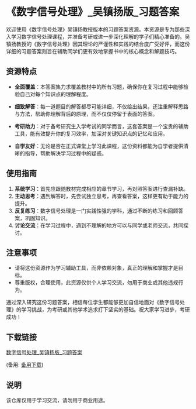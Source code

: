 # 《数字信号处理》_吴镇扬版_习题答案

欢迎使用《数字信号处理》吴镇扬教授版本的习题答案资源。本资源是专为那些深入学习数字信号处理课程，并准备考研或进一步深化理解的学子们精心准备的。吴镇扬教授的《数字信号处理》因其理论的严谨性和实践的结合度广受好评，而这份详细的习题答案则旨在辅助同学们更有效地掌握书中的核心概念和解题技巧。

## 资源特点

- **全面覆盖**：本答案集力求覆盖教材中的所有习题，确保你在复习过程中能够检验自己对每个知识点的理解程度。
  
- **细致解答**：每一道题目的解答都尽可能详细，不仅给出结果，还注重解释思路与方法，帮助你理解背后的原理，而不仅仅停留于表面的答案。

- **考研助力**：对于备考研究生入学考试的同学而言，这套答案是一个宝贵的辅助工具，能有效提升你的复习效率，加深对关键知识点的记忆和应用。

- **自学友好**：无论是否在正式课堂上学习此课程，这份资料都能为自学者提供清晰的指导，帮助解决学习过程中的疑惑。

## 使用指南

1. **系统学习**：首先应跟随教材完成相应的章节学习，再对照答案进行查漏补缺。
2. **主动思考**：遇到解答时，先尝试独立思考，再查看答案，这样更有助于能力的提升。
3. **反复练习**：数字信号处理是一门实践性强的学科，通过不断的练习和回顾答案，巩固知识。
4. **讨论交流**：在学习过程中，遇到不理解的地方可以与同学或老师交流，共同探讨。

## 注意事项

- 请将这份资源作为学习辅助工具，而非依赖对象，真正的理解和掌握才是目标。
- 尊重版权，合理使用，此资源仅供个人学习交流，勿用于商业或其他违规行为。

通过深入研究这份习题答案，相信每位学生都能够更加自信地面对《数字信号处理》的学习挑战，为考研或其他学术追求打下坚实的基础。祝大家学习进步，考研成功！

## 下载链接
[数字信号处理_吴镇扬版_习题答案](https://pan.quark.cn/s/e9dedaf8deb1) 

(备用: [备用下载](https://pan.baidu.com/s/16aRPpKK12W_Y_pQwcHnnXQ?pwd=1234))

## 说明

该仓库仅用于学习交流，请勿用于商业用途。
